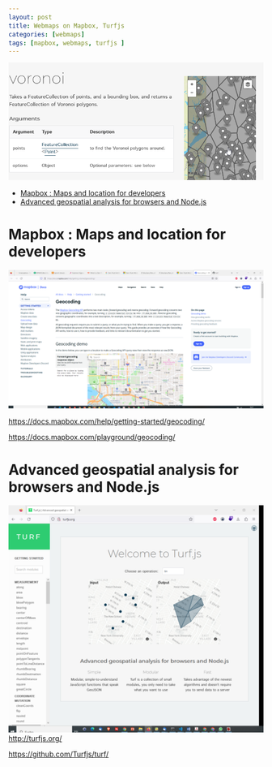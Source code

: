 ```yaml
---
layout: post
title: Webmaps on Mapbox, Turfjs
categories: [webmaps]
tags: [mapbox, webmaps, turfjs ]
---
```

![](../pics/20230705163056_turf_voronoi.png)
- [Mapbox : Maps and location for developers](#mapbox--maps-and-location-for-developers)
- [Advanced geospatial analysis for browsers and Node.js](#advanced-geospatial-analysis-for-browsers-and-nodejs)

# Mapbox : Maps and location for developers

![](../pics/20230705162754_mapbox.png)

<https://docs.mapbox.com/help/getting-started/geocoding/>

<https://docs.mapbox.com/playground/geocoding/>

# Advanced geospatial analysis for browsers and Node.js

![](../pics/20230705162832_turf_js.png)
<http://turfjs.org/>

<https://github.com/Turfjs/turf/>
